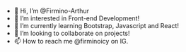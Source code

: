 - 👋 Hi, I’m @Firmino-Arthur
- 👀 I’m interested in Front-end Development!
- 🌱 I’m currently learning Bootstrap, Javascript and React!
- 💞️ I’m looking to collaborate on projects!
- 📫 How to reach me @firminoicy on IG.

<!---
Firmino-Arthur/Firmino-Arthur is a ✨ special ✨ repository because its `README.md` (this file) appears on your GitHub profile.
You can click the Preview link to take a look at your changes.
--->
